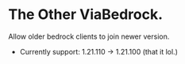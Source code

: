 # The Other ViaBedrock.
Allow older bedrock clients to join newer version.
- Currently support: 1.21.110 -> 1.21.100 (that it lol.)